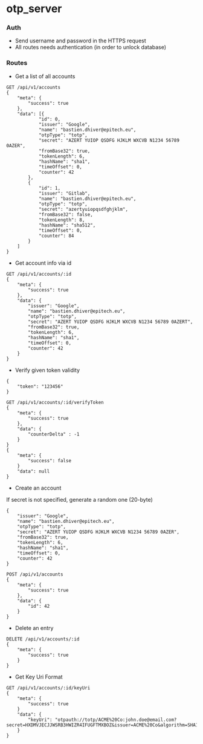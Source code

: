 # otp_server

### Auth

* Send username and password in the HTTPS request
* All routes needs authentication (in order to unlock database)

### Routes

* Get a list of all accounts

```text
GET /api/v1/accounts 
{
	"meta": {
		"success": true
	},
	"data": [{
			"id": 0,
			"issuer": "Google",
			"name": "bastien.dhiver@epitech.eu",
			"otpType": "totp",
			"secret": "AZERT YUIOP QSDFG HJKLM WXCVB N1234 56789 0AZER",
			"fromBase32": true,
			"tokenLength": 6,
			"hashName": "sha1",
			"timeOffset": 0,
			"counter": 42
		},
		{
			"id": 1,
			"issuer": "Gitlab",
			"name": "bastien.dhiver@epitech.eu",
			"otpType": "totp",
			"secret": "azertyuiopqsdfghjklm",
			"fromBase32": false,
			"tokenLength": 8,
			"hashName": "sha512",
			"timeOffset": 0,
			"counter": 84
		}
	]
}
```

* Get account info via id

```text
GET /api/v1/accounts/:id
{
	"meta": {
		"success": true
	},
	"data": {
		"issuer": "Google",
		"name": "bastien.dhiver@epitech.eu",
		"otpType": "totp",
		"secret": "AZERT YUIOP QSDFG HJKLM WXCVB N1234 56789 0AZERT",
		"fromBase32": true,
		"tokenLength": 6,
		"hashName": "sha1",
		"timeOffset": 0,
		"counter": 42
	}
}
```

* Verify given token validity

```text
{
	"token": "123456"
}

GET /api/v1/accounts/:id/verifyToken
{
	"meta": {
		"success": true
	},
	"data": {
		"counterDelta" : -1
	}
}
{
	"meta": {
		"success": false
	}
	"data": null
}
```

* Create an account

If secret is not specified, generate a random one (20-byte)
```text
{
	"issuer": "Google",
	"name": "bastien.dhiver@epitech.eu",
	"otpType": "totp",
	"secret": "AZERT YUIOP QSDFG HJKLM WXCVB N1234 56789 0AZER",
	"fromBase32": true,
	"tokenLength": 6,
	"hashName": "sha1",
	"timeOffset": 0,
	"counter": 42
}

POST /api/v1/accounts
{
	"meta": {
		"success": true
	},
	"data": {
		"id": 42
	}
}
```

* Delete an entry

```text
DELETE /api/v1/accounts/:id
{
	"meta": {
		"success": true
	}
}
```

* Get Key Uri Format

```text
GET /api/v1/accounts/:id/keyUri
{
	"meta": {
		"success": true
	}
	"data": {
		"keyUri": "otpauth://totp/ACME%20Co:john.doe@email.com?secret=HXDMVJECJJWSRB3HWIZR4IFUGFTMXBOZ&issuer=ACME%20Co&algorithm=SHA1&digits=6&period=30"
	}
}
```
